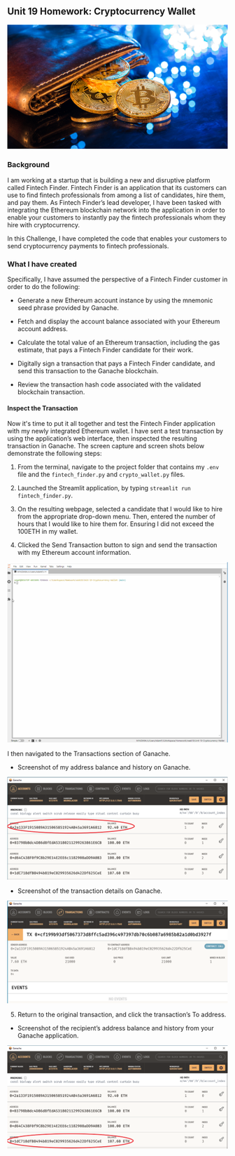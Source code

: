 ## Unit 19 Homework: Cryptocurrency Wallet

![An image shows a wallet with bitcoin.](Images/19-4-challenge-image.png)

### Background

I am working at a startup that is building a new and disruptive platform called Fintech Finder. Fintech Finder is an application that its customers can use to find fintech professionals from among a list of candidates, hire them, and pay them. As Fintech Finder’s lead developer, I have been tasked with integrating the Ethereum blockchain network into the application in order to enable your customers to instantly pay the fintech professionals whom they hire with cryptocurrency.

In this Challenge, I have completed the code that enables your customers to send cryptocurrency payments to fintech professionals. 

### What I have created

Specifically, I have assumed the perspective of a Fintech Finder customer in order to do the following:

* Generate a new Ethereum account instance by using the mnemonic seed phrase provided by Ganache.

* Fetch and display the account balance associated with your Ethereum account address.

* Calculate the total value of an Ethereum transaction, including the gas estimate, that pays a Fintech Finder candidate for their work.

* Digitally sign a transaction that pays a Fintech Finder candidate, and send this transaction to the Ganache blockchain.

* Review the transaction hash code associated with the validated blockchain transaction.


#### Inspect the Transaction

Now it's time to put it all together and test the Fintech Finder application with my newly integrated Ethereum wallet. I have sent a test transaction by using the application’s web interface, then inspected the resulting transaction in Ganache. The screen capture and screen shots below demonstrate the following steps:

1. From the terminal, navigate to the project folder that contains my `.env` file and the `fintech_finder.py` and `crypto_wallet.py` files. 

2. Launched the Streamlit application, by typing `streamlit run fintech_finder.py`.


3. On the resulting webpage, selected a candidate that I would like to hire from the appropriate drop-down menu. Then, entered the number of hours that I would like to hire them for. Ensuring I did not exceed the 100ETH in my wallet. 

4. Clicked the Send Transaction button to sign and send the transaction with my Ethereum account information. 

![Step1-4](https://github.com/apfreeman/Unit-19-Cryptocurrency-Wallet/blob/main/Images/capture.gif?raw=true)

 I then navigated to the Transactions section of Ganache.

* Screenshot of my address balance and history on Ganache. 

![Step4a](https://github.com/apfreeman/Unit-19-Cryptocurrency-Wallet/blob/main/Images/address_balance_sender.PNG?raw=true)

* Screenshot of the transaction details on Ganache. 

![Step4b](https://github.com/apfreeman/Unit-19-Cryptocurrency-Wallet/blob/main/Images/transaction.PNG?raw=true)

5. Return to the original transaction, and click the transaction’s To address.

* Screenshot of the recipient’s address balance and history from your Ganache application. 

![Step5](https://github.com/apfreeman/Unit-19-Cryptocurrency-Wallet/blob/main/Images/address_balance_recipeint.PNG?raw=true)
